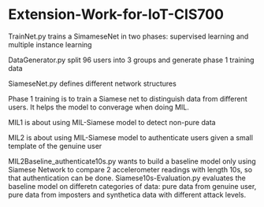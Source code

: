 # Extension-Work-for-IoT-CIS700

TrainNet.py trains a SimameseNet in two phases: supervised learning and multiple instance learning

DataGenerator.py split 96 users into 3 groups and generate phase 1 training data

SiameseNet.py defines different network structures 

Phase 1 training is to train a Siamese net to distinguish data from different users. It helps the model to converage when doing MIL.

MIL1 is about using MIL-Siamese model to detect non-pure data

MIL2 is about using MIL-Siamese model to authenticate users given a small template of the genuine user

MIL2Baseline_authenticate10s.py wants to build a baseline model only using Siamese Network to compare 2 accelerometer readings with length 10s, so that authentication can be done. Siamese10s-Evaluation.py evaluates the baseline model on differetn categories of data: pure data from genuine user, pure data from imposters and synthetica data with different attack levels.
